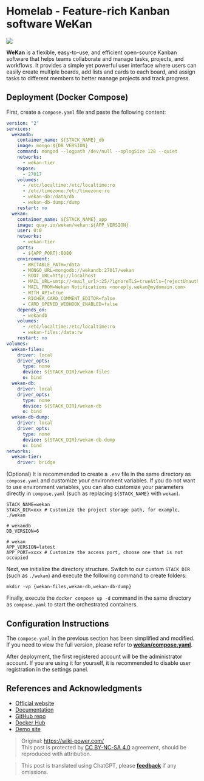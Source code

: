 # Homelab - Feature-rich Kanban software WeKan

![](https://img.wiki-power.com/d/wiki-media/img/20230508175842.png)

**WeKan** is a flexible, easy-to-use, and efficient open-source Kanban software that helps teams collaborate and manage tasks, projects, and workflows. It provides a simple yet powerful user interface where users can easily create multiple boards, add lists and cards to each board, and assign tasks to different members to better manage projects and track progress.

## Deployment (Docker Compose)

First, create a `compose.yaml` file and paste the following content:

```yaml title="compose.yaml"
version: "2"
services:
  wekandb:
    container_name: ${STACK_NAME}_db
    image: mongo:${DB_VERSION}
    command: mongod --logpath /dev/null --oplogSize 128 --quiet
    networks:
      - wekan-tier
    expose:
      - 27017
    volumes:
      - /etc/localtime:/etc/localtime:ro
      - /etc/timezone:/etc/timezone:ro
      - wekan-db:/data/db
      - wekan-db-dump:/dump
    restart: no
  wekan:
    container_name: ${STACK_NAME}_app
    image: quay.io/wekan/wekan:${APP_VERSION}
    user: 0:0
    networks:
      - wekan-tier
    ports:
      - ${APP_PORT}:8080
    environment:
      - WRITABLE_PATH=/data
      - MONGO_URL=mongodb://wekandb:27017/wekan
      - ROOT_URL=http://localhost
      - MAIL_URL=smtp://<mail_url>:25/?ignoreTLS=true&tls={rejectUnauthorized:false}
      - MAIL_FROM=Wekan Notifications <noreply.wekan@mydomain.com>
      - WITH_API=true
      - RICHER_CARD_COMMENT_EDITOR=false
      - CARD_OPENED_WEBHOOK_ENABLED=false
    depends_on:
      - wekandb
    volumes:
      - /etc/localtime:/etc/localtime:ro
      - wekan-files:/data:rw
    restart: no
volumes:
  wekan-files:
    driver: local
    driver_opts:
      type: none
      device: ${STACK_DIR}/wekan-files
      o: bind
  wekan-db:
    driver: local
    driver_opts:
      type: none
      device: ${STACK_DIR}/wekan-db
      o: bind
  wekan-db-dump:
    driver: local
    driver_opts:
      type: none
      device: ${STACK_DIR}/wekan-db-dump
      o: bind
networks:
  wekan-tier:
    driver: bridge
```

(Optional) It is recommended to create a `.env` file in the same directory as `compose.yaml` and customize your environment variables. If you do not want to use environment variables, you can also customize your parameters directly in `compose.yaml` (such as replacing `${STACK_NAME}` with `wekan`).

```dotenv title=".env"
STACK_NAME=wekan
STACK_DIR=xxx # Customize the project storage path, for example, ./wekan

# wekandb
DB_VERSION=6

# wekan
APP_VERSION=latest
APP_PORT=xxxx # Customize the access port, choose one that is not occupied
```

Next, we initialize the directory structure. Switch to our custom `STACK_DIR` (such as `./wekan`) and execute the following command to create folders:

```shell
mkdir -vp {wekan-files,wekan-db,wekan-db-dump}
```

Finally, execute the `docker compose up -d` command in the same directory as `compose.yaml` to start the orchestrated containers.

## Configuration Instructions

The `compose.yaml` in the previous section has been simplified and modified. If you need to view the full version, please refer to [**wekan/compose.yaml**](https://github.com/wekan/wekan/blob/master/compose.yaml).

After deployment, the first registered account will be the administrator account. If you are using it for yourself, it is recommended to disable user registration in the settings panel.

## References and Acknowledgments

- [Official website](https://wekan.github.io/)
- [Documentation](https://github.com/wekan/wekan/wiki/Docker#note-docker-composeyml-works)
- [GitHub repo](https://github.com/wekan/wekan)
- [Docker Hub](https://hub.docker.com/r/wekanteam/wekan)
- [Demo site](https://boards.wekan.team/b/D2SzJKZDS4Z48yeQH/wekan-open-source-kanban-board-with-mit-license)

> Original: <https://wiki-power.com/>  
> This post is protected by [CC BY-NC-SA 4.0](https://creativecommons.org/licenses/by/4.0/deed.en) agreement, should be reproduced with attribution.

> This post is translated using ChatGPT, please [**feedback**](https://github.com/linyuxuanlin/Wiki_MkDocs/issues/new) if any omissions.
